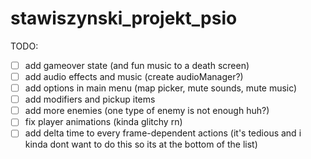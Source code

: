 # stawiszynski_projekt_psio

TODO: 

- [ ] add gameover state (and fun music to a death screen)
- [ ] add audio effects and music (create audioManager?)
- [ ] add options in main menu (map picker, mute sounds, mute music)
- [ ] add modifiers and pickup items
- [ ] add more enemies (one type of enemy is not enough huh?)
- [ ] fix player animations (kinda glitchy rn)
- [ ] add delta time to every frame-dependent actions (it's tedious and i kinda dont want to do this so its at the bottom of the list)
